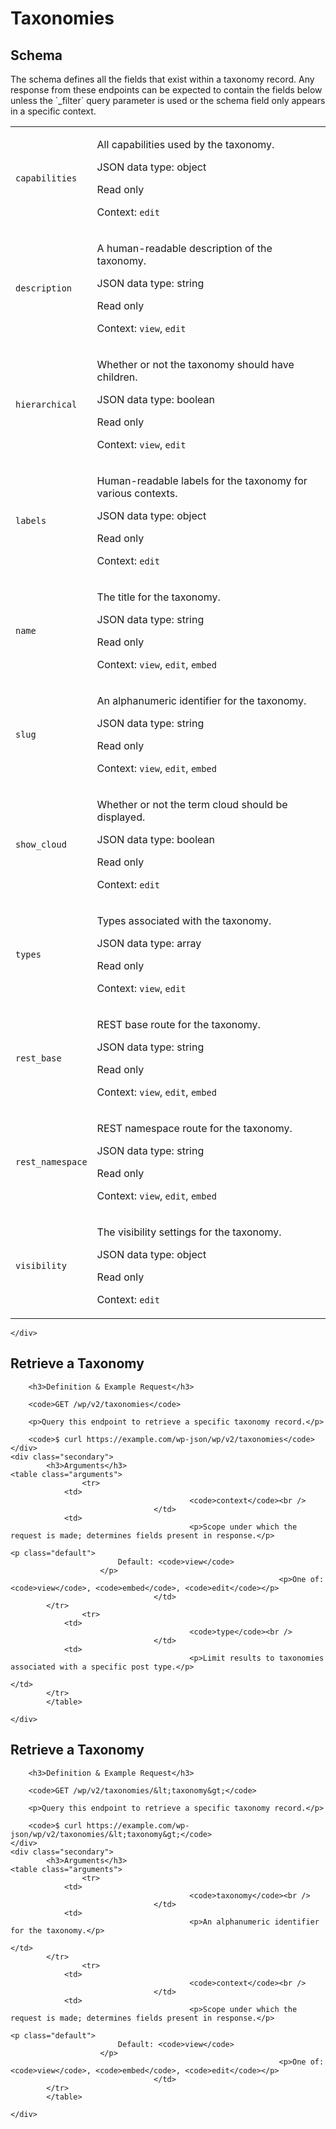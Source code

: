 ---
---

# Taxonomies

<section class="route">
	<div class="primary">
		<h2>Schema</h2>
<p>The schema defines all the fields that exist within a taxonomy record. Any response from these endpoints can be expected to contain the fields below unless the `_filter` query parameter is used or the schema field only appears in a specific context.</p>
<table class="attributes">
			<tr id="schema-capabilities">
			<td>
				<code>capabilities</code>
				</td>
				<td>
					<p>All capabilities used by the taxonomy.</p>
					<p class="type">
						JSON data type: object				</p>
									<p class="read-only">Read only</p>
								<p class="context">Context: <code>edit</code></p>
							</td>
		</tr>
			<tr id="schema-description">
			<td>
				<code>description</code>
				</td>
				<td>
					<p>A human-readable description of the taxonomy.</p>
					<p class="type">
						JSON data type: string				</p>
									<p class="read-only">Read only</p>
								<p class="context">Context: <code>view</code>, <code>edit</code></p>
							</td>
		</tr>
			<tr id="schema-hierarchical">
			<td>
				<code>hierarchical</code>
				</td>
				<td>
					<p>Whether or not the taxonomy should have children.</p>
					<p class="type">
						JSON data type: boolean				</p>
									<p class="read-only">Read only</p>
								<p class="context">Context: <code>view</code>, <code>edit</code></p>
							</td>
		</tr>
			<tr id="schema-labels">
			<td>
				<code>labels</code>
				</td>
				<td>
					<p>Human-readable labels for the taxonomy for various contexts.</p>
					<p class="type">
						JSON data type: object				</p>
									<p class="read-only">Read only</p>
								<p class="context">Context: <code>edit</code></p>
							</td>
		</tr>
			<tr id="schema-name">
			<td>
				<code>name</code>
				</td>
				<td>
					<p>The title for the taxonomy.</p>
					<p class="type">
						JSON data type: string				</p>
									<p class="read-only">Read only</p>
								<p class="context">Context: <code>view</code>, <code>edit</code>, <code>embed</code></p>
							</td>
		</tr>
			<tr id="schema-slug">
			<td>
				<code>slug</code>
				</td>
				<td>
					<p>An alphanumeric identifier for the taxonomy.</p>
					<p class="type">
						JSON data type: string				</p>
									<p class="read-only">Read only</p>
								<p class="context">Context: <code>view</code>, <code>edit</code>, <code>embed</code></p>
							</td>
		</tr>
			<tr id="schema-show_cloud">
			<td>
				<code>show_cloud</code>
				</td>
				<td>
					<p>Whether or not the term cloud should be displayed.</p>
					<p class="type">
						JSON data type: boolean				</p>
									<p class="read-only">Read only</p>
								<p class="context">Context: <code>edit</code></p>
							</td>
		</tr>
			<tr id="schema-types">
			<td>
				<code>types</code>
				</td>
				<td>
					<p>Types associated with the taxonomy.</p>
					<p class="type">
						JSON data type: array				</p>
									<p class="read-only">Read only</p>
								<p class="context">Context: <code>view</code>, <code>edit</code></p>
							</td>
		</tr>
			<tr id="schema-rest_base">
			<td>
				<code>rest_base</code>
				</td>
				<td>
					<p>REST base route for the taxonomy.</p>
					<p class="type">
						JSON data type: string				</p>
									<p class="read-only">Read only</p>
								<p class="context">Context: <code>view</code>, <code>edit</code>, <code>embed</code></p>
							</td>
		</tr>
			<tr id="schema-rest_namespace">
			<td>
				<code>rest_namespace</code>
				</td>
				<td>
					<p>REST namespace route for the taxonomy.</p>
					<p class="type">
						JSON data type: string				</p>
									<p class="read-only">Read only</p>
								<p class="context">Context: <code>view</code>, <code>edit</code>, <code>embed</code></p>
							</td>
		</tr>
			<tr id="schema-visibility">
			<td>
				<code>visibility</code>
				</td>
				<td>
					<p>The visibility settings for the taxonomy.</p>
					<p class="type">
						JSON data type: object				</p>
									<p class="read-only">Read only</p>
								<p class="context">Context: <code>edit</code></p>
							</td>
		</tr>
	</table>

	</div>
</section>

<div><section class="route">
	<div class="primary">
		<h2>Retrieve a Taxonomy</h2>

		<h3>Definition & Example Request</h3>

		<code>GET /wp/v2/taxonomies</code>

		<p>Query this endpoint to retrieve a specific taxonomy record.</p>

		<code>$ curl https://example.com/wp-json/wp/v2/taxonomies</code>
	</div>
	<div class="secondary">
			<h3>Arguments</h3>
	<table class="arguments">
					<tr>
				<td>
											<code>context</code><br />
									</td>
				<td>
											<p>Scope under which the request is made; determines fields present in response.</p>
																					<p class="default">
							Default: <code>view</code>
						</p>
																<p>One of: <code>view</code>, <code>embed</code>, <code>edit</code></p>
									</td>
			</tr>
					<tr>
				<td>
											<code>type</code><br />
									</td>
				<td>
											<p>Limit results to taxonomies associated with a specific post type.</p>
																								</td>
			</tr>
			</table>

	</div>
</section>
<section class="route">
	<div class="primary">
		<h2>Retrieve a Taxonomy</h2>

		<h3>Definition & Example Request</h3>

		<code>GET /wp/v2/taxonomies/&lt;taxonomy&gt;</code>

		<p>Query this endpoint to retrieve a specific taxonomy record.</p>

		<code>$ curl https://example.com/wp-json/wp/v2/taxonomies/&lt;taxonomy&gt;</code>
	</div>
	<div class="secondary">
			<h3>Arguments</h3>
	<table class="arguments">
					<tr>
				<td>
											<code>taxonomy</code><br />
									</td>
				<td>
											<p>An alphanumeric identifier for the taxonomy.</p>
																								</td>
			</tr>
					<tr>
				<td>
											<code>context</code><br />
									</td>
				<td>
											<p>Scope under which the request is made; determines fields present in response.</p>
																					<p class="default">
							Default: <code>view</code>
						</p>
																<p>One of: <code>view</code>, <code>embed</code>, <code>edit</code></p>
									</td>
			</tr>
			</table>

	</div>
</section>
</div>
